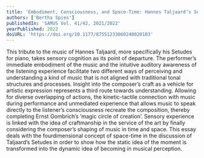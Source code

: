 ```yaml
---
title: 'Embodiment, Consciousness, and Space-Time: Hannes Taljaard’s Setudes for Piano'
authors: ['Bertha Spies']
publishedIn: 'SAMUS Vol. 41/42, 2021/2022'
yearPublished: 2022
doiURL: 'https://doi.org/10.1177/87551233060240020103'
---
```

This tribute to the music of Hannes Taljaard, more specifically his Setudes for piano, takes sensory
cognition as its point of departure. The performer’s immediate embodiment of the music and the
intuitive auditory awareness of the listening experience facilitate two different ways of perceiving and
understanding a kind of music that is not aligned with traditional tonal structures and processes.
Insight into the composer’s craft as a vehicle for artistic expression represents a third route towards
understanding. Allowing for diverse overlapping of actions, the kinetic-tactile connection with music
during performance and unmediated experience that allows music to speak directly to the listener’s
consciousness recreate the composition, thereby completing Ernst Gombrich’s ‘magic circle of
creation’. Sensory experience is linked with the idea of craftmanship in the service of the art by
finally considering the composer’s shaping of music in time and space. This essay deals with the
fourdimensional concept of space-time in the discussion of Taljaard’s Setudes in order to show how
the static idea of the moment is transformed into the dynamic idea of becoming in musical perception.